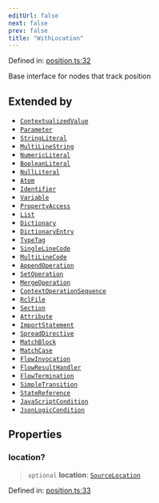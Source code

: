 ```yaml
---
editUrl: false
next: false
prev: false
title: "WithLocation"
---
```


Defined in: [position.ts:32](https://github.com/rcs-agents/rcs-lang/blob/87d9b510946a70cf66b4d271e76c67f8499b8d1d/packages/ast/src/position.ts#L32)

Base interface for nodes that track position

## Extended by

- [`ContextualizedValue`](/api/ast/interfaces/contextualizedvalue/)
- [`Parameter`](/api/ast/interfaces/parameter/)
- [`StringLiteral`](/api/ast/interfaces/stringliteral/)
- [`MultiLineString`](/api/ast/interfaces/multilinestring/)
- [`NumericLiteral`](/api/ast/interfaces/numericliteral/)
- [`BooleanLiteral`](/api/ast/interfaces/booleanliteral/)
- [`NullLiteral`](/api/ast/interfaces/nullliteral/)
- [`Atom`](/api/ast/interfaces/atom/)
- [`Identifier`](/api/ast/interfaces/identifier/)
- [`Variable`](/api/ast/interfaces/variable/)
- [`PropertyAccess`](/api/ast/interfaces/propertyaccess/)
- [`List`](/api/ast/interfaces/list/)
- [`Dictionary`](/api/ast/interfaces/dictionary/)
- [`DictionaryEntry`](/api/ast/interfaces/dictionaryentry/)
- [`TypeTag`](/api/ast/interfaces/typetag/)
- [`SingleLineCode`](/api/ast/interfaces/singlelinecode/)
- [`MultiLineCode`](/api/ast/interfaces/multilinecode/)
- [`AppendOperation`](/api/ast/interfaces/appendoperation/)
- [`SetOperation`](/api/ast/interfaces/setoperation/)
- [`MergeOperation`](/api/ast/interfaces/mergeoperation/)
- [`ContextOperationSequence`](/api/ast/interfaces/contextoperationsequence/)
- [`RclFile`](/api/ast/interfaces/rclfile/)
- [`Section`](/api/ast/interfaces/section/)
- [`Attribute`](/api/ast/interfaces/attribute/)
- [`ImportStatement`](/api/ast/interfaces/importstatement/)
- [`SpreadDirective`](/api/ast/interfaces/spreaddirective/)
- [`MatchBlock`](/api/ast/interfaces/matchblock/)
- [`MatchCase`](/api/ast/interfaces/matchcase/)
- [`FlowInvocation`](/api/ast/interfaces/flowinvocation/)
- [`FlowResultHandler`](/api/ast/interfaces/flowresulthandler/)
- [`FlowTermination`](/api/ast/interfaces/flowtermination/)
- [`SimpleTransition`](/api/ast/interfaces/simpletransition/)
- [`StateReference`](/api/ast/interfaces/statereference/)
- [`JavaScriptCondition`](/api/ast/interfaces/javascriptcondition/)
- [`JsonLogicCondition`](/api/ast/interfaces/jsonlogiccondition/)

## Properties

### location?

> `optional` **location**: [`SourceLocation`](/api/ast/interfaces/sourcelocation/)

Defined in: [position.ts:33](https://github.com/rcs-agents/rcs-lang/blob/87d9b510946a70cf66b4d271e76c67f8499b8d1d/packages/ast/src/position.ts#L33)
